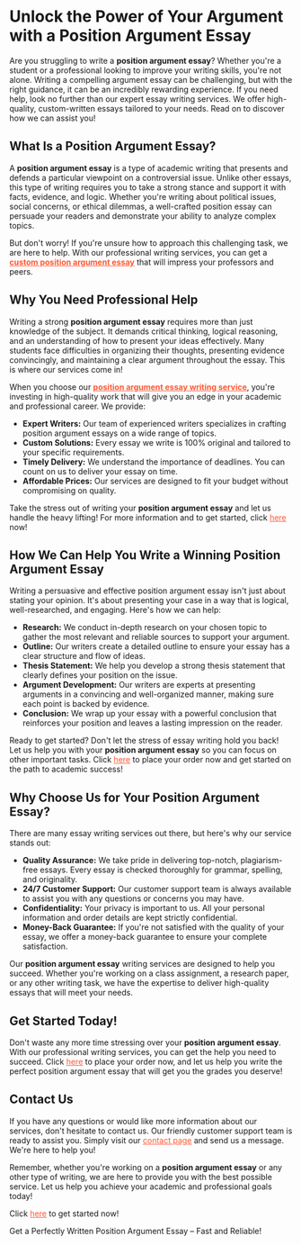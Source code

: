 <h1>Unlock the Power of Your Argument with a Position Argument Essay</h1>

<p>Are you struggling to write a <strong>position argument essay</strong>? Whether you're a student or a professional looking to improve your writing skills, you're not alone. Writing a compelling argument essay can be challenging, but with the right guidance, it can be an incredibly rewarding experience. If you need help, look no further than our expert essay writing services. We offer high-quality, custom-written essays tailored to your needs. Read on to discover how we can assist you!</p>

<h2>What Is a Position Argument Essay?</h2>

<p>A <strong>position argument essay</strong> is a type of academic writing that presents and defends a particular viewpoint on a controversial issue. Unlike other essays, this type of writing requires you to take a strong stance and support it with facts, evidence, and logic. Whether you're writing about political issues, social concerns, or ethical dilemmas, a well-crafted position essay can persuade your readers and demonstrate your ability to analyze complex topics.</p>

<p>But don't worry! If you're unsure how to approach this challenging task, we are here to help. With our professional writing services, you can get a <a href="https://tinyurl.com/topessay?keyword=position+argument+essay" target="_blank" style="color: #ff5733;"><strong>custom position argument essay</strong></a> that will impress your professors and peers.</p>

<h2>Why You Need Professional Help</h2>

<p>Writing a strong <strong>position argument essay</strong> requires more than just knowledge of the subject. It demands critical thinking, logical reasoning, and an understanding of how to present your ideas effectively. Many students face difficulties in organizing their thoughts, presenting evidence convincingly, and maintaining a clear argument throughout the essay. This is where our services come in!</p>

<p>When you choose our <a href="https://tinyurl.com/topessay?keyword=position+argument+essay" target="_blank" style="color: #ff5733;"><strong>position argument essay writing service</strong></a>, you're investing in high-quality work that will give you an edge in your academic and professional career. We provide:</p>

<ul>
  <li><strong>Expert Writers:</strong> Our team of experienced writers specializes in crafting position argument essays on a wide range of topics.</li>
  <li><strong>Custom Solutions:</strong> Every essay we write is 100% original and tailored to your specific requirements.</li>
  <li><strong>Timely Delivery:</strong> We understand the importance of deadlines. You can count on us to deliver your essay on time.</li>
  <li><strong>Affordable Prices:</strong> Our services are designed to fit your budget without compromising on quality.</li>
</ul>

<p>Take the stress out of writing your <strong>position argument essay</strong> and let us handle the heavy lifting! For more information and to get started, click <a href="https://tinyurl.com/topessay?keyword=position+argument+essay" target="_blank" style="color: #ff5733;">here</a> now!</p>

<h2>How We Can Help You Write a Winning Position Argument Essay</h2>

<p>Writing a persuasive and effective position argument essay isn't just about stating your opinion. It's about presenting your case in a way that is logical, well-researched, and engaging. Here's how we can help:</p>

<ul>
  <li><strong>Research:</strong> We conduct in-depth research on your chosen topic to gather the most relevant and reliable sources to support your argument.</li>
  <li><strong>Outline:</strong> Our writers create a detailed outline to ensure your essay has a clear structure and flow of ideas.</li>
  <li><strong>Thesis Statement:</strong> We help you develop a strong thesis statement that clearly defines your position on the issue.</li>
  <li><strong>Argument Development:</strong> Our writers are experts at presenting arguments in a convincing and well-organized manner, making sure each point is backed by evidence.</li>
  <li><strong>Conclusion:</strong> We wrap up your essay with a powerful conclusion that reinforces your position and leaves a lasting impression on the reader.</li>
</ul>

<p>Ready to get started? Don't let the stress of essay writing hold you back! Let us help you with your <strong>position argument essay</strong> so you can focus on other important tasks. Click <a href="https://tinyurl.com/topessay?keyword=position+argument+essay" target="_blank" style="color: #ff5733;">here</a> to place your order now and get started on the path to academic success!</p>

<h2>Why Choose Us for Your Position Argument Essay?</h2>

<p>There are many essay writing services out there, but here's why our service stands out:</p>

<ul>
  <li><strong>Quality Assurance:</strong> We take pride in delivering top-notch, plagiarism-free essays. Every essay is checked thoroughly for grammar, spelling, and originality.</li>
  <li><strong>24/7 Customer Support:</strong> Our customer support team is always available to assist you with any questions or concerns you may have.</li>
  <li><strong>Confidentiality:</strong> Your privacy is important to us. All your personal information and order details are kept strictly confidential.</li>
  <li><strong>Money-Back Guarantee:</strong> If you're not satisfied with the quality of your essay, we offer a money-back guarantee to ensure your complete satisfaction.</li>
</ul>

<p>Our <strong>position argument essay</strong> writing services are designed to help you succeed. Whether you're working on a class assignment, a research paper, or any other writing task, we have the expertise to deliver high-quality essays that will meet your needs.</p>

<h2>Get Started Today!</h2>

<p>Don't waste any more time stressing over your <strong>position argument essay</strong>. With our professional writing services, you can get the help you need to succeed. Click <a href="https://tinyurl.com/topessay?keyword=position+argument+essay" target="_blank" style="color: #ff5733;">here</a> to place your order now, and let us help you write the perfect position argument essay that will get you the grades you deserve!</p>

<h2>Contact Us</h2>

<p>If you have any questions or would like more information about our services, don't hesitate to contact us. Our friendly customer support team is ready to assist you. Simply visit our <a href="https://tinyurl.com/topessay?keyword=position+argument+essay" target="_blank" style="color: #ff5733;">contact page</a> and send us a message. We're here to help you!</p>

<p>Remember, whether you're working on a <strong>position argument essay</strong> or any other type of writing, we are here to provide you with the best possible service. Let us help you achieve your academic and professional goals today!</p>

<p>Click <a href="https://tinyurl.com/topessay?keyword=position+argument+essay" target="_blank" style="color: #ff5733;">here</a> to get started now!</p>
Get a Perfectly Written Position Argument Essay – Fast and Reliable!
